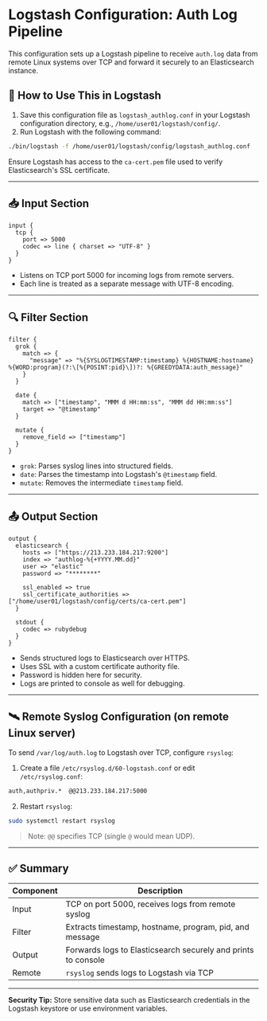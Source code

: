 
# Logstash Configuration: Auth Log Pipeline

This configuration sets up a Logstash pipeline to receive `auth.log` data from remote Linux systems over TCP and forward it securely to an Elasticsearch instance.

## 🔧 How to Use This in Logstash

1. Save this configuration file as `logstash_authlog.conf` in your Logstash configuration directory, e.g., `/home/user01/logstash/config/`.
2. Run Logstash with the following command:

```bash
./bin/logstash -f /home/user01/logstash/config/logstash_authlog.conf
```

Ensure Logstash has access to the `ca-cert.pem` file used to verify Elasticsearch's SSL certificate.

---

## 📥 Input Section

```logstash
input {
  tcp {
    port => 5000
    codec => line { charset => "UTF-8" }
  }
}
```

- Listens on TCP port 5000 for incoming logs from remote servers.
- Each line is treated as a separate message with UTF-8 encoding.

---

## 🔍 Filter Section

```logstash
filter {
  grok {
    match => {
      "message" => "%{SYSLOGTIMESTAMP:timestamp} %{HOSTNAME:hostname} %{WORD:program}(?:\[%{POSINT:pid}\])?: %{GREEDYDATA:auth_message}"
    }
  }

  date {
    match => ["timestamp", "MMM d HH:mm:ss", "MMM dd HH:mm:ss"]
    target => "@timestamp"
  }

  mutate {
    remove_field => ["timestamp"]
  }
}
```

- `grok`: Parses syslog lines into structured fields.
- `date`: Parses the timestamp into Logstash's `@timestamp` field.
- `mutate`: Removes the intermediate `timestamp` field.

---

## 📤 Output Section

```logstash
output {
  elasticsearch {
    hosts => ["https://213.233.184.217:9200"]
    index => "authlog-%{+YYYY.MM.dd}"
    user => "elastic"
    password => "********"

    ssl_enabled => true
    ssl_certificate_authorities => ["/home/user01/logstash/config/certs/ca-cert.pem"]
  }

  stdout {
    codec => rubydebug
  }
}
```

- Sends structured logs to Elasticsearch over HTTPS.
- Uses SSL with a custom certificate authority file.
- Password is hidden here for security.
- Logs are printed to console as well for debugging.

---

## 🛰️ Remote Syslog Configuration (on remote Linux server)

To send `/var/log/auth.log` to Logstash over TCP, configure `rsyslog`:

1. Create a file `/etc/rsyslog.d/60-logstash.conf` or edit `/etc/rsyslog.conf`:

```bash
auth,authpriv.*  @@213.233.184.217:5000
```

2. Restart `rsyslog`:

```bash
sudo systemctl restart rsyslog
```

> Note: `@@` specifies TCP (single `@` would mean UDP).

---

## ✅ Summary

| Component | Description |
|----------|-------------|
| Input     | TCP on port 5000, receives logs from remote syslog |
| Filter    | Extracts timestamp, hostname, program, pid, and message |
| Output    | Forwards logs to Elasticsearch securely and prints to console |
| Remote    | `rsyslog` sends logs to Logstash via TCP |

---

**Security Tip:** Store sensitive data such as Elasticsearch credentials in the Logstash keystore or use environment variables.

